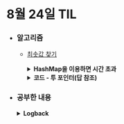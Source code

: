 # 8월 24일 TIL

* ### 알고리즘
    * [최솟값 찾기](https://www.acmicpc.net/problem/7453)
      <details>
      <summary><strong>HashMap을 이용하면 시간 초과</strong></summary>

      * 처음엔 A + B, C + D의 결과들을 각각 Map에 저장해서 count1 * count2로 하려 했지만, 시간초과가 발생했다.
      
      * 이유를 알아보니 HashMap은 해시 함수를 연산하고, 해시 충돌을 처리하면서 리사이징을 하는 등 오버헤드가 발생한다. 투 포인터를 이용하면 배열같은 단순한 데이터 구조를 사용하기 때문에 추가적인 작업이 없기 때문에 오버헤드가 발생하지 않고, 캐시 적중률이 높기 때문에 메모리 접근 속도가 빠르다.
      
      * 같은 O(n)이라고 할지라도 상수 계수에 의해 영향을 받을 수 있기 때문에 메모리 접근 및 연산이 단순한 투포인트 방식이 더 빠르다.

      </details>
      <details>
      <summary><strong>코드 - 투 포인터(답 참조)</strong></summary>

      ```java

            import java.io.*;
            import java.util.*;

            class Main {

                public static void main(String[] args) throws IOException {
                    BufferedReader br = new BufferedReader(new InputStreamReader(System.in));

                    int n = Integer.parseInt(br.readLine());

                    long[][] arr = new long[4][n];

                    for (int i = 0; i < n; i++) {
                        StringTokenizer tokenizer = new StringTokenizer(br.readLine());

                        for (int j = 0; j < 4; j++) {
                            arr[j][i] = Integer.parseInt(tokenizer.nextToken());
                        }
                    }

                    long[][] sum = new long[2][n * n];
                    int idx = 0;
                    for (int i = 0; i < n; i++) {
                        for (int j = 0; j < n; j++) {
                            sum[0][idx] = arr[0][i] + arr[1][j];
                            sum[1][idx++] = arr[2][i] + arr[3][j];
                        }
                    }

                    Arrays.sort(sum[0]);
                    Arrays.sort(sum[1]);

                    System.out.println(solution(sum));

                    br.close();
                }

                private static long solution(final long[][] sum) {
                    long ret = 0;
                    int n = sum[0].length;
                    int left = 0, right = n - 1;

                    while (left < n && right >= 0) {
                        long total = sum[0][left] + sum[1][right];

                        if (total < 0)
                            left++;
                        else if (total > 0)
                            right--;
                        else {
                            long leftCount = 0, rightCount = 0;
                            long tLeft = sum[0][left], tRight = sum[1][right];

                            while (left < n && tLeft == sum[0][left]) {
                                leftCount++;
                                left++;
                            }

                            while (right >= 0 && tRight == sum[1][right]) {
                                rightCount++;
                                right--;
                            }

                            ret += leftCount * rightCount;
                        }
                    }

                    return ret;
                }
            }
          
      ```

      </details>


* ### 공부한 내용

    <details>
    <summary><strong>Logback</strong></summary>

    * Logback은 Java에서 가장 많이 사용했던 log4j의 후속 버전이다.
      * <h3>특징</h3>
        * 로그 파일을 특정 주제별로 분류해준다.
        * Exception 발생시 참조했던 외부 라이브러리 버전까지 출력해준다.
        * 별도의 삭제 스케줄러 설정 및 구현이 필요없이 maxHistory를 통해서 주기적으로 아카이브 파일을 자동 삭제한다.
        * 어플리케이션을 재가동시켜도 이전 시점부터 복구를 지원한다.
        * 로그 레벨 변경시 내부 스캐닝하는 별도의 스레드가 있기 때문에 재부팅할 필요 없다.
      * <h3>로그 Level</h3>
        * Error: 요청을 처리하는 중 오류 발생
        * WARN: 처리 가능한 문제로 향후 에러의 원인이 될 수 있다는 경고
        * INFO: 상태변경과 같은 정보성 로그
        * DEBUG: 디버깅하기 위한 정보 표시
        * TRACE: DEBUG보다 훨씬 상세한 정보를 보여준다.
          * 설정 level이상의 로그만 출력한다. 예를 들어 INFO로 설정하면, DEBUG, TRACE 로그는 출력 안 한다.
      * <h3>로그 작성 패턴</h3>
      
        * %logger{length} : Logger name을 축약 할 수 있다. {length}는 최대 글자 수 ex)logger{35}
        * %-5level : 로그 레벨, -5는 출력의 고정폭 값(5글자)
        * %msg : - 로그 메세지(=%message)
        * ${PID:-} : 프로세스 아이디
        * %d : 로그 기록시간
        * %p : 로깅 레벨
        * %F : 로깅이 발생한 프로그램 파일명
        * %M : 로깅일 발생한 메소드의 명
        * %I : 로깅이 발생한 호출지의 정보
        * %L : 로깅이 발생한 호출지의 라인 수
        * %thread : 현재 Thread 명
        * %t : 로깅이 발생한 Threrad명
        * %c : 로깅이 발생한 카테고리
        * %C : 로깅이 발생한 클래스 명
        * %m : 로그 메세지
        * %n : 줄바꿈
        * %% : %를 출력
        * %r : 애플리케이션 시작 이후 부터 로깅이 발생한 시점 까지의 시간(ms)
         
    </details>